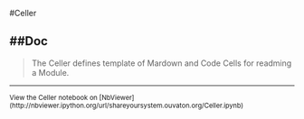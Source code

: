 
<!--
FrozenIsBool False
-->

#Celler

##Doc
----


> 
> The Celler defines template of Mardown and Code Cells for readming a Module.
> 
> 

----

<small>
View the Celler notebook on [NbViewer](http://nbviewer.ipython.org/url/shareyoursystem.ouvaton.org/Celler.ipynb)
</small>

